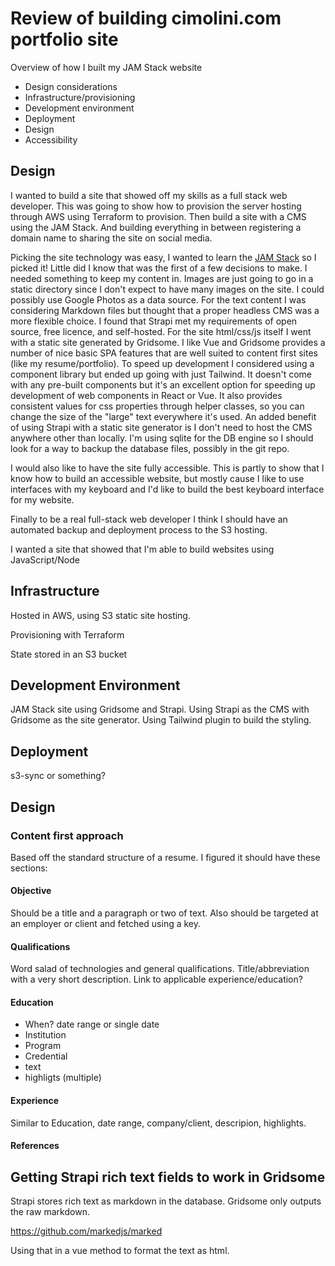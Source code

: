 # Review of building cimolini.com portfolio site

Overview of how I built my JAM Stack website
- Design considerations
- Infrastructure/provisioning
- Development environment
- Deployment
- Design
- Accessibility

## Design

I wanted to build a site that showed off my skills as a full stack web developer. This was going to show how to provision the server hosting through AWS using Terraform to provision. Then build a site with a CMS using the JAM Stack. And building everything in between registering a domain name to sharing the site on social media.

Picking the site technology was easy, I wanted to learn the [JAM Stack](https://jamstack.org/) so I picked it! Little did I know that was the first of a few decisions to make. I needed something to keep my content in. Images are just going to go in a static directory since I don't expect to have many images on the site. I could possibly use Google Photos as a data source. For the text content I was considering Markdown files but thought that a proper headless CMS was a more flexible choice. I found that Strapi met my requirements of open source, free licence, and self-hosted. For the site html/css/js itself I went with a static site generated by Gridsome. I like Vue and Gridsome provides a number of nice basic SPA features that are well suited to content first sites (like my resume/portfolio). To speed up development I considered using a component library but ended up going with just Tailwind. It doesn't come with any pre-built components but it's an excellent option for speeding up development of web components in React or Vue. It also provides consistent values for css properties through helper classes, so you can change the size of the "large" text everywhere it's used. An added benefit of using Strapi with a static site generator is I don't need to host the CMS anywhere other than locally. I'm using sqlite for the DB engine so I should look for a way to backup the database files, possibly in the git repo.

I would also like to have the site fully accessible. This is partly to show that I know how to build an accessible website, but mostly cause I like to use interfaces with my keyboard and I'd like to build the best keyboard interface for my website.

Finally to be a real full-stack web developer I think I should have an automated backup and deployment process to the S3 hosting.

I wanted a site that showed that I'm able to build websites using JavaScript/Node

## Infrastructure

Hosted in AWS, using S3 static site hosting.

Provisioning with Terraform

State stored in an S3 bucket

## Development Environment

JAM Stack site using Gridsome and Strapi.
Using Strapi as the CMS with Gridsome as the site generator. Using Tailwind plugin to build the styling.

## Deployment

s3-sync or something?

## Design

### Content first approach

Based off the standard structure of a resume. I figured it should have these sections:

#### Objective
Should be a title and a paragraph or two of text. Also should be targeted at an employer or client and fetched using a key.

#### Qualifications

Word salad of technologies and general qualifications. Title/abbreviation with a very short description. Link to applicable experience/education?

#### Education

- When? date range or single date
- Institution
- Program
- Credential
- text
- highligts (multiple)

#### Experience

Similar to Education, date range, company/client, descripion, highlights.

#### References

## Getting Strapi rich text fields to work in Gridsome

Strapi stores rich text as markdown in the database. Gridsome only outputs the raw markdown.

https://github.com/markedjs/marked

Using that in a vue method to format the text as html.
